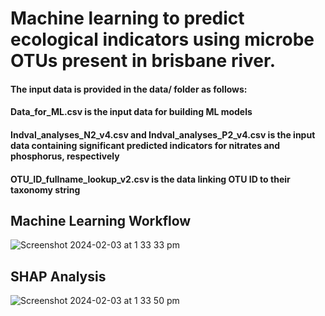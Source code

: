 # Machine learning to predict ecological indicators using microbe OTUs present in brisbane river.

#### The input data is provided in the data/ folder as follows:
#### Data_for_ML.csv is the input data for building ML models
#### Indval_analyses_N2_v4.csv and Indval_analyses_P2_v4.csv is the input data containing significant predicted indicators for nitrates and phosphorus, respectively
#### OTU_ID_fullname_lookup_v2.csv is the data linking OTU ID to their taxonomy string

## Machine Learning Workflow

![Screenshot 2024-02-03 at 1 33 33 pm](https://github.com/santule/microbe-ind/assets/20509836/62faf2f1-0920-4d3f-a38b-626dda0777d2)

## SHAP Analysis

![Screenshot 2024-02-03 at 1 33 50 pm](https://github.com/santule/microbe-ind/assets/20509836/d676d4c2-41f4-4e9d-8b5f-93aaf126964c)
